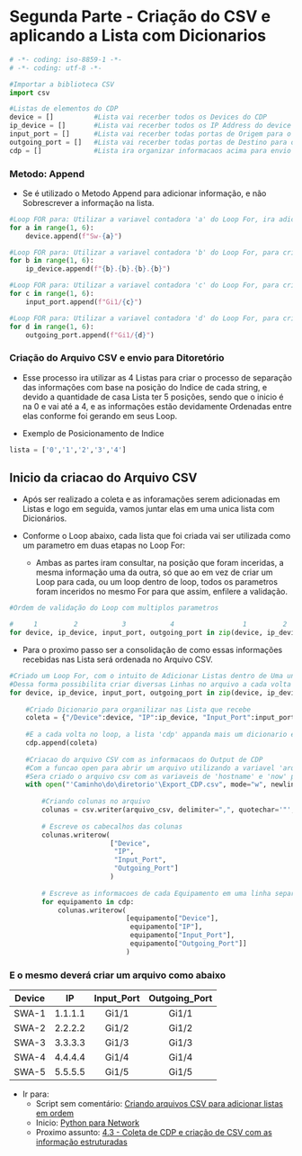 # Segunda Parte - Criação do CSV e aplicando a Lista com Dicionarios

```python
# -*- coding: iso-8859-1 -*-
# -*- coding: utf-8 -*-

#Importar a biblioteca CSV
import csv

#Listas de elementos do CDP
device = []          #Lista vai recerber todos os Devices do CDP
ip_device = []       #Lista vai recerber todos os IP Address do device destino via CDP
input_port = []      #Lista vai recerber todas portas de Origem para o Device de Destino
outgoing_port = []   #Lista vai recerber todas portas de Destino para o Device de Origem do CDP
cdp = []             #Lista ira organizar informacaos acima para envio ao Arquivo CSV (Lista de Dicionarios)


```
### Metodo: Append

- Se é utilizado o Metodo Append para adicionar informação, e não Sobrescrever a informação na lista.

```python
#Loop FOR para: Utilizar a variavel contadora 'a' do Loop For, ira adicionar o Numero do Switch que vai adicionar a Lista
for a in range(1, 6):
    device.append(f"Sw-{a}") 

#Loop FOR para: Utilizar a variavel contadora 'b' do Loop For, para criar um novo IP a cada volta que realizar.
for b in range(1, 6):
    ip_device.append(f"{b}.{b}.{b}.{b}")

#Loop FOR para: Utilizar a variavel contadora 'c' do Loop For, para criar source interfaces .
for c in range(1, 6):
    input_port.append(f"Gi1/{c}")

#Loop FOR para: Utilizar a variavel contadora 'd' do Loop For, para criar destination interfaces .
for d in range(1, 6):
    outgoing_port.append(f"Gi1/{d}")
```
### Criação do Arquivo CSV e envio para Ditoretório 

- Esse processo ira utilizar as 4 Listas para criar o processo de separação das informações com base na posição do Indice de cada string, e devido a quantidade de casa Lista ter 5 posições, sendo que o inicio é na 0 e vai até a 4, e as informações estão devidamente Ordenadas entre elas conforme foi gerando em seus Loop.

- Exemplo de Posicionamento de Indice
```python
lista = ['0','1','2','3','4']
```
## Inicio da criacao do Arquivo CSV

- Após ser realizado a coleta e as inforamações serem adicionadas em Listas e logo em seguida, vamos juntar elas em uma unica lista com Dicionários.

- Conforme o Loop abaixo, cada lista que foi criada vai ser utilizada como um parametro em duas etapas no Loop For:
    - Ambas as partes iram consultar, na posição que foram inceridas, a mesma informação uma da outra, só que ao em vez de criar um Loop para cada, ou um loop dentro de loop, todos os parametros foram inceridos no mesmo For para que assim, enfilere a validação.

```python
#Ordem de validação do Loop com multiplos parametros

#     1         2           3           4                 1         2           3           4
for device, ip_device, input_port, outgoing_port in zip(device, ip_device, input_port, outgoing_port):
```
- Para o proximo passo ser a consolidação de como essas informações recebidas nas Lista será ordenada no Arquivo CSV.

```python
#Criado um Loop For, com o intuito de Adicionar Listas dentro de Uma unica Lista com Dicionários.
#Dessa forma possibilita criar diversas Linhas no arquivo a cada volta no Loop, com base nas informacao de Output  
for device, ip_device, input_port, outgoing_port in zip(device, ip_device, input_port, outgoing_port):
    
    #Criado Dicionario para organilizar nas Lista que recebe
    coleta = {"/Device":device, "IP":ip_device, "Input_Port":input_port, "Outgoing_Port":outgoing_port}
    
    #E a cada volta no loop, a lista 'cdp' appanda mais um dicionario em sua lista
    cdp.append(coleta)
    
    #Criacao do arquivo CSV com as informacaos do Output de CDP
    #Com a funcao open para abrir um arquivo utilizando a variavel 'arquivo_csv'.
    #Sera criado o arquivo csv com as variaveis de 'hostname' e 'now' para criar o arquivo com o nome e monstrado a data.
    with open("'Caminho\do\diretorio'\Export_CDP.csv", mode="w", newline="", encoding="utf-8") as arquivo_csv:
        
        #Criando colunas no arquivo
        colunas = csv.writer(arquivo_csv, delimiter=",", quotechar='"', quoting=csv.QUOTE_MINIMAL)
        
        # Escreve os cabecalhos das colunas
        colunas.writerow(
                         ["Device", 
                          "IP", 
                          "Input_Port", 
                          "Outgoing_Port"]
                         )
        
        # Escreve as informacoes de cada Equipamento em uma linha separando as celulas como retornada confomre organizado na lista com os dicionarios
        for equipamento in cdp:
            colunas.writerow(
                             [equipamento["Device"],
                              equipamento["IP"],
                              equipamento["Input_Port"],
                              equipamento["Outgoing_Port"]]
                             )
```
### E o mesmo deverá criar um arquivo como abaixo

| Device |   IP  | Input_Port |Outgoing_Port|
| :---:  | :---: |    :---:   |    :---:    |
| SWA-1  |1.1.1.1|    Gi1/1   |    Gi1/1    |
| SWA-2  |2.2.2.2|    Gi1/2   |    Gi1/2    |
| SWA-3  |3.3.3.3|    Gi1/3   |    Gi1/3    |
| SWA-4  |4.4.4.4|    Gi1/4   |    Gi1/4    |
| SWA-5  |5.5.5.5|    Gi1/5   |    Gi1/5    |

- Ir para: 
    - Script sem comentário: [Criando arquivos CSV para adicionar listas em ordem](Adicionar)
    - Inicio: [Python para Network](https://github.com/ozumaru/CiscoDevNet---Python)
    - Proximo assunto: [4.3 - Coleta de CDP e criação de CSV com as informação estruturadas](Adicionar)
